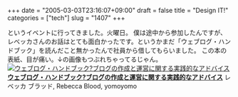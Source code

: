 +++
date = "2005-03-03T23:16:07+09:00"
draft = false
title = "Design IT!"
categories = ["tech"]
slug = "1407"
+++

というイベントに行ってきました。火曜日。
僕は途中から参加したんですが、レベッカさんのお話はとても面白かったです。というかまだ「ウェブログ・ハンドブック」を読んだこと無かったんで社員から借してもらいました。
この本の表紙、目が痛い。↓の画像もつぶれちゃってるじゃん。
<a href="http://www.amazon.co.jp/exec/obidos/ASIN/483991107X/ieiriblog-22?dev-t=DVZ02IW2V71DT%26camp=2025%26link_code=xm2" target="_blank"><img border="0" src="http://images-jp.amazon.com/images/P/483991107X.09.MZZZZZZZ.jpg" alt="ウェブログ・ハンドブック?ブログの作成と運営に関する実践的なアドバイス" /></a>
<a href="http://www.amazon.co.jp/exec/obidos/ASIN/483991107X/ieiriblog-22?dev-t=DVZ02IW2V71DT%26camp=2025%26link_code=xm2" target="_blank"><strong>ウェブログ・ハンドブック?ブログの作成と運営に関する実践的なアドバイス</strong></a>
レベッカ ブラッド, Rebecca Blood, yomoyomo
